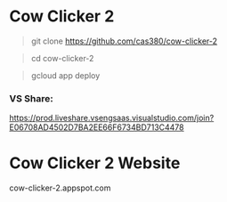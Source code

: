 # Cow Clicker 2

> git clone https://github.com/cas380/cow-clicker-2

> cd cow-clicker-2

> gcloud app deploy

### VS Share:
https://prod.liveshare.vsengsaas.visualstudio.com/join?E06708AD4502D7BA2EE66F6734BD713C4478

# Cow Clicker 2 Website

cow-clicker-2.appspot.com

